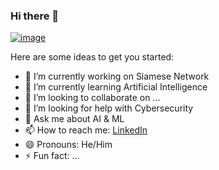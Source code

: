 ### Hi there 👋

[![image](https://user-images.githubusercontent.com/37014747/93665912-c3c9a800-fa97-11ea-9202-f14b6655aa85.png)](https://github.com/RishiGss?tab=repositories)



Here are some ideas to get you started:

- 🔭 I’m currently working on Siamese Network
- 🌱 I’m currently learning Artificial Intelligence
- 👯 I’m looking to collaborate on ...
- 🤔 I’m looking for help with Cybersecurity
- 💬 Ask me about AI & ML
- 📫 How to reach me: [LinkedIn](https://www.linkedin.com/in/rishi-kanthan/)  
- 😄 Pronouns: He/Him
- ⚡ Fun fact: ...


